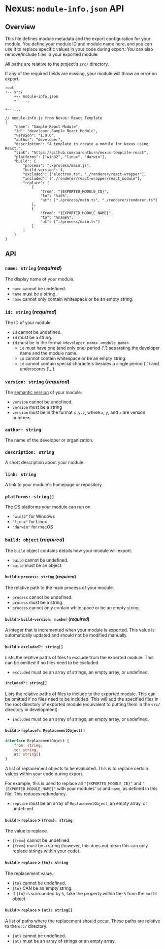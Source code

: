 # Nexus: `module-info.json` API
## Overview

This file defines module metadata and the export configuration for your module. You define your module ID and module name here, and you can use it to replace specific values in your code during export. You can also remove/include files in your exported module.

All paths are relative to the project's `src/` directory,

If any of the required fields are missing, your module will throw an error on export.

```
root
+-- src/
    +-- module-info.json
    +-- ...

+-- ...
```

```jsonc
// module-info.js from Nexus: React Template
{
    "name": "Sample React Module",
    "id": "developer.Sample_React_Module",
    "version": "1.0.0",
    "author": "developer",
    "description": "A template to create a module for Nexus using React.",
    "link": "https://github.com/aarontburn/nexus-template-react",
    "platforms": ["win32", "linux", "darwin"],
    "build": {
        "process": "./process/main.js",
        "build-version": 1,
        "excluded": ["electron.ts", "./renderer/react-wrapper"],
        "included": ["./renderer/react-wrapper/react_module"],
        "replace": [
            {
                "from": "{EXPORTED_MODULE_ID}",
                "to": "%id%",
                "at": ["./process/main.ts", "./renderer/renderer.ts"]
            },
            {
                "from": "{EXPORTED_MODULE_NAME}",
                "to": "%name%",
                "at": ["./process/main.ts"]
            }
        ]
    }
}
```

## API
### `name: string` (*required*)
The display name of your module.
- `name` cannot be undefined.
- `name` must be a string.
- `name` cannot only contain whitespace or be an empty string.


### `id: string` (*required*)
The ID of your module.
- `id` cannot be undefined.
- `id` must be a string.
- `id` must be in the format `<developer_name>.<module_name>`
  - `id` must have one (and only one) period ('.') separating the developer name and the module name.
  - `id` cannot contain whitespace or be an empty string.
  - `id` cannot contain special characters besides a single period ('.') and underscores ('_').


### `version: string` (*required*)
The [semantic version](https://docs.npmjs.com/about-semantic-versioning) of your module. 

- `version` cannot be undefined.
- `version` must be a string
- `version` must be in the format `x.y.z`, where `x`, `y`, and `z` are version numbers. 
  

### `author: string`
The name of the developer or organization.

### `description: string`
A short description about your module.

### `link: string`
A link to your module's homepage or repository.

### `platforms: string[]`
The OS platforms your module can run on.

- `"win32"` for Windows
- `"linux"` for Linux
- `"darwin"` for macOS


### `build: object` (*required*)
The `build` object contains details how your module will export.
- `build` cannot be undefined.
- `build` must be an object.

#### `build` > `process: string` (*required*)
The relative path to the main process of your module.
- `process` cannot be undefined.
- `process` must be a string.
- `process` cannot only contain whitespace or be an empty string.

#### `build` > `build-version: number` (*required*)
A integer that is incremented when your module is exported. This value is automatically updated and should not be modified manually.


#### `build` > `excluded?: string[]`
Lists the relative paths of files to exclude from the exported module. This can be omitted if no files need to be excluded.
- `excluded` must be an array of strings, an empty array, or undefined.

#### `included?: string[]`
Lists the relative paths of files to include to the exported module. This can be omitted if no files need to be included. This will add the specified files in the root directory of exported module (equivalent to putting them in the `src/` directory in development).
- `included` must be an array of strings, an empty array, or undefined.



#### `build` > `replace?: ReplacementObject[]`

```typescript
interface ReplacementObject {
    from: string,
    to: string,
    at: string[]
}
```

A list of replacement objects to be evaluated. This is to replace certain values within your code during export.

For example, this is used to replace all `"{EXPORTED_MODULE_ID}"` and `"{EXPORTED_MODULE_NAME}"` with your modules' `id` and `name`, as defined in this file. This reduces redundancy.

- `replace` must be an array of `ReplacementObject`, an empty array, or undefined.

#### `build` > `replace` > `{from}: string`
The value to replace.
- `{from}` cannot be undefined.
- `{from}` must be a string (however, this does not mean this can only replace strings within your code).
  

#### `build` > `replace` > `{to}: string`
The replacement value.
- `{to}` cannot be undefined.
- `{to}` CAN be an empty string.
- if `{to}` is surrounded by `%`, take the property within the `%` from the `build` object.


#### `build` > `replace` > `{at}: string[]`
A list of paths where the replacement should occur. These paths are relative to the `src/` directory.
- `{at}` cannot be undefined.
- `{at}` must be an array of strings or an empty array.

